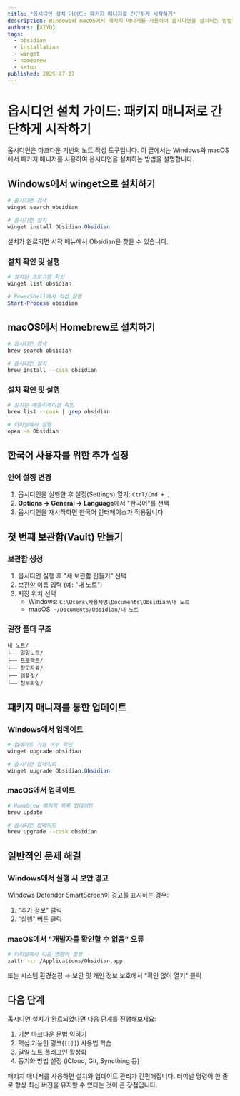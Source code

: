 ```yaml
---
title: "옵시디언 설치 가이드: 패키지 매니저로 간단하게 시작하기"
description: Windows와 macOS에서 패키지 매니저를 사용하여 옵시디언을 설치하는 방법을 설명합니다. 한국어 사용자를 위한 추가 설정도 포함합니다.
authors: [XIYO]
tags:
  - obsidian
  - installation
  - winget
  - homebrew
  - setup
published: 2025-07-27
---
```


# 옵시디언 설치 가이드: 패키지 매니저로 간단하게 시작하기

옵시디언은 마크다운 기반의 노트 작성 도구입니다. 이 글에서는 Windows와 macOS에서 패키지 매니저를 사용하여 옵시디언을 설치하는 방법을 설명합니다.

## Windows에서 winget으로 설치하기

```powershell
# 옵시디언 검색
winget search obsidian

# 옵시디언 설치
winget install Obsidian.Obsidian
```

설치가 완료되면 시작 메뉴에서 Obsidian을 찾을 수 있습니다.

### 설치 확인 및 실행

```powershell
# 설치된 프로그램 확인
winget list obsidian

# PowerShell에서 직접 실행
Start-Process obsidian
```

## macOS에서 Homebrew로 설치하기

```bash
# 옵시디언 검색
brew search obsidian

# 옵시디언 설치
brew install --cask obsidian
```

### 설치 확인 및 실행

```bash
# 설치된 애플리케이션 확인
brew list --cask | grep obsidian

# 터미널에서 실행
open -a Obsidian
```

## 한국어 사용자를 위한 추가 설정

### 언어 설정 변경

1. 옵시디언을 실행한 후 설정(Settings) 열기: `Ctrl/Cmd + ,`
2. **Options → General → Language**에서 "한국어"를 선택
3. 옵시디언을 재시작하면 한국어 인터페이스가 적용됩니다

## 첫 번째 보관함(Vault) 만들기

### 보관함 생성

1. 옵시디언 실행 후 "새 보관함 만들기" 선택
2. 보관함 이름 입력 (예: "내 노트")
3. 저장 위치 선택
   - Windows: `C:\Users\사용자명\Documents\Obsidian\내 노트`
   - macOS: `~/Documents/Obsidian/내 노트`

### 권장 폴더 구조

```
내 노트/
├── 일일노트/
├── 프로젝트/
├── 참고자료/
├── 템플릿/
└── 첨부파일/
```

## 패키지 매니저를 통한 업데이트

### Windows에서 업데이트

```powershell
# 업데이트 가능 여부 확인
winget upgrade obsidian

# 옵시디언 업데이트
winget upgrade Obsidian.Obsidian
```

### macOS에서 업데이트

```bash
# Homebrew 패키지 목록 업데이트
brew update

# 옵시디언 업데이트
brew upgrade --cask obsidian
```

## 일반적인 문제 해결

### Windows에서 실행 시 보안 경고

Windows Defender SmartScreen이 경고를 표시하는 경우:
1. "추가 정보" 클릭
2. "실행" 버튼 클릭

### macOS에서 "개발자를 확인할 수 없음" 오류

```bash
# 터미널에서 다음 명령어 실행
xattr -cr /Applications/Obsidian.app
```

또는 시스템 환경설정 → 보안 및 개인 정보 보호에서 "확인 없이 열기" 클릭

## 다음 단계

옵시디언 설치가 완료되었다면 다음 단계를 진행해보세요:

1. 기본 마크다운 문법 익히기
2. 핵심 기능인 링크(`[[]]`) 사용법 학습
3. 일일 노트 플러그인 활성화
4. 동기화 방법 설정 (iCloud, Git, Syncthing 등)

패키지 매니저를 사용하면 설치와 업데이트 관리가 간편해집니다. 터미널 명령어 한 줄로 항상 최신 버전을 유지할 수 있다는 것이 큰 장점입니다.